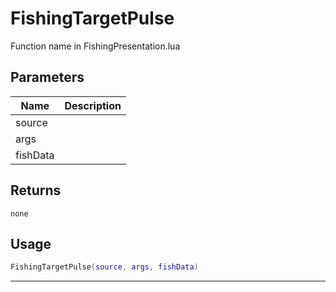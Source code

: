 # FishingTargetPulse

Function name in FishingPresentation.lua

## Parameters

| Name     | Description |
| -------- | ----------- |
| source   |             |
| args     |             |
| fishData |             |

## Returns

`none`

## Usage

```lua
FishingTargetPulse(source, args, fishData)
```

---
